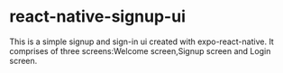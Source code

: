 # react-native-signup-ui
This is a simple signup and sign-in ui created with expo-react-native.
It comprises of three screens:Welcome screen,Signup screen and Login screen.
